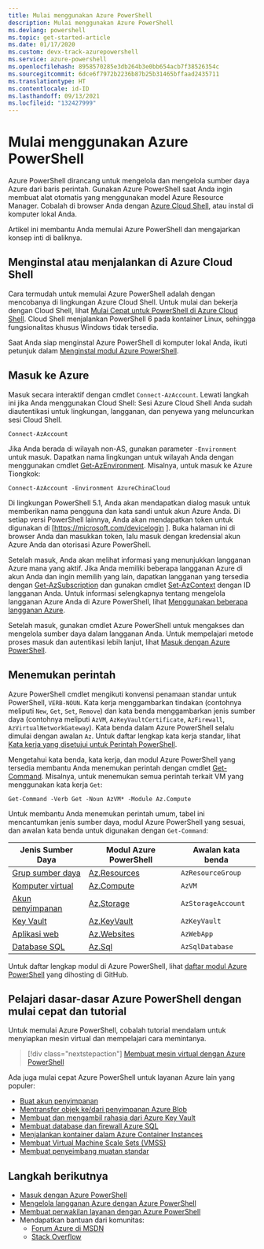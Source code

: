 ```yaml
---
title: Mulai menggunakan Azure PowerShell
description: Mulai menggunakan Azure PowerShell
ms.devlang: powershell
ms.topic: get-started-article
ms.date: 01/17/2020
ms.custom: devx-track-azurepowershell
ms.service: azure-powershell
ms.openlocfilehash: 8958570285e3db264b3e0bb654acb7f38526354c
ms.sourcegitcommit: 6dce6f7972b2236b87b25b31465bffaad2435711
ms.translationtype: HT
ms.contentlocale: id-ID
ms.lasthandoff: 09/13/2021
ms.locfileid: "132427999"
---
```

# <a name="get-started-with-azure-powershell"></a>Mulai menggunakan Azure PowerShell

Azure PowerShell dirancang untuk mengelola dan mengelola sumber daya Azure dari baris perintah. Gunakan Azure PowerShell saat Anda ingin membuat alat otomatis yang menggunakan model Azure Resource Manager.
Cobalah di browser Anda dengan [Azure Cloud Shell](/azure/cloud-shell/overview), atau instal di komputer lokal Anda.

Artikel ini membantu Anda memulai Azure PowerShell dan mengajarkan konsep inti di baliknya.

## <a name="install-or-run-in-azure-cloud-shell"></a>Menginstal atau menjalankan di Azure Cloud Shell

Cara termudah untuk memulai Azure PowerShell adalah dengan mencobanya di lingkungan Azure Cloud Shell.
Untuk mulai dan bekerja dengan Cloud Shell, lihat [Mulai Cepat untuk PowerShell di Azure Cloud Shell](/azure/cloud-shell/quickstart-powershell).
Cloud Shell menjalankan PowerShell 6 pada kontainer Linux, sehingga fungsionalitas khusus Windows tidak tersedia.

Saat Anda siap menginstal Azure PowerShell di komputer lokal Anda, ikuti petunjuk dalam [Menginstal modul Azure PowerShell](install-az-ps.md).

## <a name="sign-in-to-azure"></a>Masuk ke Azure

Masuk secara interaktif dengan cmdlet `Connect-AzAccount`. Lewati langkah ini jika Anda menggunakan Cloud Shell: Sesi Azure Cloud Shell Anda sudah diautentikasi untuk lingkungan, langganan, dan penyewa yang meluncurkan sesi Cloud Shell.

```azurepowershell-interactive
Connect-AzAccount
```

Jika Anda berada di wilayah non-AS, gunakan parameter `-Environment` untuk masuk. Dapatkan nama lingkungan untuk wilayah Anda dengan menggunakan cmdlet [Get-AzEnvironment](/powershell/module/Az.Accounts/Get-AzEnvironment). Misalnya, untuk masuk ke Azure Tiongkok:

```azurepowershell-interactive
Connect-AzAccount -Environment AzureChinaCloud
```

Di lingkungan PowerShell 5.1, Anda akan mendapatkan dialog masuk untuk memberikan nama pengguna dan kata sandi untuk akun Azure Anda. Di setiap versi PowerShell lainnya, Anda akan mendapatkan token untuk digunakan di [https://microsoft.com/devicelogin ].
Buka halaman ini di browser Anda dan masukkan token, lalu masuk dengan kredensial akun Azure Anda dan otorisasi Azure PowerShell.

Setelah masuk, Anda akan melihat informasi yang menunjukkan langganan Azure mana yang aktif. Jika Anda memiliki beberapa langganan Azure di akun Anda dan ingin memilih yang lain, dapatkan langganan yang tersedia dengan [Get-AzSubscription](/powershell/module/az.accounts/get-azsubscription) dan gunakan cmdlet [Set-AzContext](/powershell/module/az.accounts/set-azcontext) dengan ID langganan Anda.
Untuk informasi selengkapnya tentang mengelola langganan Azure Anda di Azure PowerShell, lihat [Menggunakan beberapa langganan Azure](manage-subscriptions-azureps.md).

Setelah masuk, gunakan cmdlet Azure PowerShell untuk mengakses dan mengelola sumber daya dalam langganan Anda. Untuk mempelajari metode proses masuk dan autentikasi lebih lanjut, lihat [Masuk dengan Azure PowerShell](authenticate-azureps.md).

## <a name="find-commands"></a>Menemukan perintah

Azure PowerShell cmdlet mengikuti konvensi penamaan standar untuk PowerShell, `VERB-NOUN`. Kata kerja menggambarkan tindakan (contohnya meliputi `New`, `Get`, `Set`, `Remove`) dan kata benda menggambarkan jenis sumber daya (contohnya meliputi `AzVM`, `AzKeyVaultCertificate`, `AzFirewall`, `AzVirtualNetworkGateway`). Kata benda dalam Azure PowerShell selalu dimulai dengan awalan `Az`. Untuk daftar lengkap kata kerja standar, lihat [Kata kerja yang disetujui untuk Perintah PowerShell](/powershell/scripting/developer/cmdlet/approved-verbs-for-windows-powershell-commands).

Mengetahui kata benda, kata kerja, dan modul Azure PowerShell yang tersedia membantu Anda menemukan perintah dengan cmdlet [Get-Command](/powershell/module/microsoft.powershell.core/get-command). Misalnya, untuk menemukan semua perintah terkait VM yang menggunakan kata kerja `Get`:

```powershell-interactive
Get-Command -Verb Get -Noun AzVM* -Module Az.Compute
```

Untuk membantu Anda menemukan perintah umum, tabel ini mencantumkan jenis sumber daya, modul Azure PowerShell yang sesuai, dan awalan kata benda untuk digunakan dengan `Get-Command`:

| Jenis Sumber Daya | Modul Azure PowerShell | Awalan kata benda |
|---------------|-------------------------|----------------|
| [Grup sumber daya](/azure/azure-resource-manager/resource-group-overview) | [Az.Resources](/powershell/module/az.resources#resources) | `AzResourceGroup` |
| [Komputer virtual](/azure/virtual-machines) | [Az.Compute](/powershell/module/az.compute#virtual_machines) | `AzVM` |
| [Akun penyimpanan](/azure/storage/common/storage-introduction) | [Az.Storage](/powershell/module/az.storage/) | `AzStorageAccount` |
| [Key Vault](/azure/key-vault/key-vault-whatis) | [Az.KeyVault](/powershell/module/az.keyvault) | `AzKeyVault` |
| [Aplikasi web](/azure/app-service) | [Az.Websites](/powershell/module/az.websites) | `AzWebApp` |
| [Database SQL](/azure/sql-database) | [Az.Sql](/powershell/module/az.sql) | `AzSqlDatabase` |

Untuk daftar lengkap modul di Azure PowerShell, lihat [daftar modul Azure PowerShell](https://github.com/Azure/azure-powershell/blob/master/documentation/azure-powershell-modules.md) yang dihosting di GitHub.

## <a name="learn-azure-powershell-basics-with-quickstarts-and-tutorials"></a>Pelajari dasar-dasar Azure PowerShell dengan mulai cepat dan tutorial

Untuk memulai Azure PowerShell, cobalah tutorial mendalam untuk menyiapkan mesin virtual dan mempelajari cara memintanya.

> [!div class="nextstepaction"]
> [Membuat mesin virtual dengan Azure PowerShell](azureps-vm-tutorial.yml)

Ada juga mulai cepat Azure PowerShell untuk layanan Azure lain yang populer:

* [Buat akun penyimpanan](/azure/storage/common/storage-quickstart-create-account?tabs=azure-powershell)
* [Mentransfer objek ke/dari penyimpanan Azure Blob](/azure/storage/blobs/storage-quickstart-blobs-powershell)
* [Membuat dan mengambil rahasia dari Azure Key Vault](/azure/key-vault/quick-create-powershell)
* [Membuat database dan firewall Azure SQL](/azure/sql-database/scripts/sql-database-create-and-configure-database-powershell)
* [Menjalankan kontainer dalam Azure Container Instances](/azure/container-instances/container-instances-quickstart-powershell)
* [Membuat Virtual Machine Scale Sets (VMSS)](/azure/virtual-machine-scale-sets/quick-create-powershell)
* [Membuat penyeimbang muatan standar](/azure/load-balancer/quickstart-create-standard-load-balancer-powershell)

## <a name="next-steps"></a>Langkah berikutnya

* [Masuk dengan Azure PowerShell](authenticate-azureps.md)
* [Mengelola langganan Azure dengan Azure PowerShell](manage-subscriptions-azureps.md)
* [Membuat perwakilan layanan dengan Azure PowerShell](create-azure-service-principal-azureps.md)
* Mendapatkan bantuan dari komunitas:
  * [Forum Azure di MSDN](https://go.microsoft.com/fwlink/p/?LinkId=320212)
  * [Stack Overflow](https://go.microsoft.com/fwlink/?LinkId=320213)
